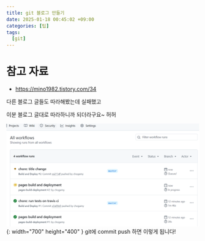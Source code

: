 ```yaml
---
title: git 블로그 만들기
date: 2025-01-18 00:45:02 +09:00
categories: [팁]
tags:
  [git]
---
```


# 참고 자료

- https://mino1982.tistory.com/34

다른 블로그 글들도 따라해봤는데 실패했고 

이분 블로그 글대로 따라하니까 되더라구요~ 허허

![img-description](/assets/img/git_블로그_만들기/pull_request.png){: width="700" height="400" }
git에 commit push 하면 이렇게 됩니다!
